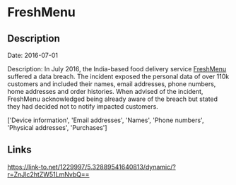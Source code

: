 # FreshMenu

## Description

Date: 2016-07-01

Description:
In July 2016, the India-based food delivery service <a href="https://www.freshmenu.com/" target="_blank" rel="noopener">FreshMenu</a> suffered a data breach. The incident exposed the personal data of over 110k customers and included their names, email addresses, phone numbers, home addresses and order histories. When advised of the incident, FreshMenu acknowledged being already aware of the breach but stated they had decided not to notify impacted customers.


['Device information', 'Email addresses', 'Names', 'Phone numbers', 'Physical addresses', 'Purchases']

## Links

https://link-to.net/1229997/5.32889541640813/dynamic/?r=ZnJlc2htZW51LmNvbQ==